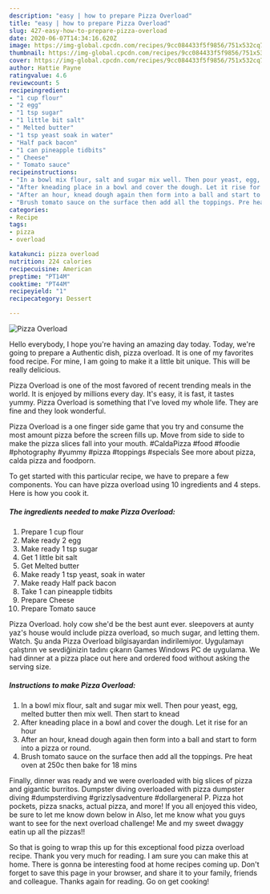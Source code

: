 ```yaml
---
description: "easy | how to prepare Pizza Overload"
title: "easy | how to prepare Pizza Overload"
slug: 427-easy-how-to-prepare-pizza-overload
date: 2020-06-07T14:34:16.620Z
image: https://img-global.cpcdn.com/recipes/9cc084433f5f9856/751x532cq70/pizza-overload-recipe-main-photo.jpg
thumbnail: https://img-global.cpcdn.com/recipes/9cc084433f5f9856/751x532cq70/pizza-overload-recipe-main-photo.jpg
cover: https://img-global.cpcdn.com/recipes/9cc084433f5f9856/751x532cq70/pizza-overload-recipe-main-photo.jpg
author: Hattie Payne
ratingvalue: 4.6
reviewcount: 5
recipeingredient:
- "1 cup flour"
- "2 egg"
- "1 tsp sugar"
- "1 little bit salt"
- " Melted butter"
- "1 tsp yeast soak in water"
- "Half pack bacon"
- "1 can pineapple tidbits"
- " Cheese"
- " Tomato sauce"
recipeinstructions:
- "In a bowl mix flour, salt and sugar mix well. Then pour yeast, egg, melted butter then mix well. Then start to knead"
- "After kneading place in a bowl and cover the dough. Let it rise for an hour"
- "After an hour, knead dough again then form into a ball and start to form into a pizza or round."
- "Brush tomato sauce on the surface then add all the toppings. Pre heat oven at 250c then bake for 18 mins"
categories:
- Recipe
tags:
- pizza
- overload

katakunci: pizza overload 
nutrition: 224 calories
recipecuisine: American
preptime: "PT14M"
cooktime: "PT44M"
recipeyield: "1"
recipecategory: Dessert

---
```



![Pizza Overload](https://img-global.cpcdn.com/recipes/9cc084433f5f9856/751x532cq70/pizza-overload-recipe-main-photo.jpg)

Hello everybody, I hope you're having an amazing day today. Today, we're going to prepare a Authentic dish, pizza overload. It is one of my favorites food recipe. For mine, I am going to make it a little bit unique. This will be really delicious.

Pizza Overload is one of the most favored of recent trending meals in the world. It is enjoyed by millions every day. It's easy, it is fast, it tastes yummy. Pizza Overload is something that I've loved my whole life. They are fine and they look wonderful.

Pizza Overload is a one finger side game that you try and consume the most amount pizza before the screen fills up. Move from side to side to make the pizza slices fall into your mouth. #CaldaPizza #food #foodie #photography #yummy #pizza #toppings #specials See more about pizza, calda pizza and foodporn.


To get started with this particular recipe, we have to prepare a few components. You can have pizza overload using 10 ingredients and 4 steps. Here is how you cook it.

<!--inarticleads1-->

##### The ingredients needed to make Pizza Overload:

1. Prepare 1 cup flour
1. Make ready 2 egg
1. Make ready 1 tsp sugar
1. Get 1 little bit salt
1. Get  Melted butter
1. Make ready 1 tsp yeast, soak in water
1. Make ready Half pack bacon
1. Take 1 can pineapple tidbits
1. Prepare  Cheese
1. Prepare  Tomato sauce


Pizza Overload. holy cow she&#39;d be the best aunt ever. sleepovers at aunty yaz&#39;s house would include pizza overload, so much sugar, and letting them. Watch. Şu anda Pizza Overload bilgisayardan indirilemiyor. Uygulamayı çalıştırın ve sevdiğinizin tadını çıkarın Games Windows PC de uygulama. We had dinner at a pizza place out here and ordered food without asking the serving size. 

<!--inarticleads2-->

##### Instructions to make Pizza Overload:

1. In a bowl mix flour, salt and sugar mix well. Then pour yeast, egg, melted butter then mix well. Then start to knead
1. After kneading place in a bowl and cover the dough. Let it rise for an hour
1. After an hour, knead dough again then form into a ball and start to form into a pizza or round.
1. Brush tomato sauce on the surface then add all the toppings. Pre heat oven at 250c then bake for 18 mins


Finally, dinner was ready and we were overloaded with big slices of pizza and gigantic burritos. Dumpster diving overloaded with pizza dumpster diving #dumpsterdiving #grizzlysadventure #dollargeneral P. Pizza hot pockets, pizza snacks, actual pizza, and more! If you all enjoyed this video, be sure to let me know down below in Also, let me know what you guys want to see for the next overload challenge! Me and my sweet dwaggy eatin up all the pizzas!! 

So that is going to wrap this up for this exceptional food pizza overload recipe. Thank you very much for reading. I am sure you can make this at home. There is gonna be interesting food at home recipes coming up. Don't forget to save this page in your browser, and share it to your family, friends and colleague. Thanks again for reading. Go on get cooking!
